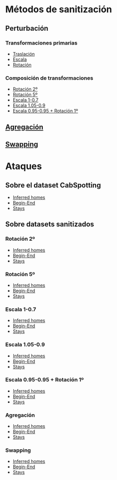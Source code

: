 # Métodos de sanitización
## Perturbación
### Transformaciones primarias
- [Traslación](https://github.com/ManelGil/TFM-Toolkit-for-privacy-evaluation-of-geolocated-data/blob/master/COORD_TRANSLATION.sql)
- [Escala](https://github.com/ManelGil/TFM-Toolkit-for-privacy-evaluation-of-geolocated-data/blob/master/COORD_SCALING.sql)
- [Rotación](https://github.com/ManelGil/TFM-Toolkit-for-privacy-evaluation-of-geolocated-data/blob/master/COORD_ROTATION.sql)

### Composición de transformaciones
- [Rotación 2º](https://github.com/ManelGil/TFM-Toolkit-for-privacy-evaluation-of-geolocated-data/blob/master/TRANSF_ROT_2DEG.sql)
- [Rotación 5º](https://github.com/ManelGil/TFM-Toolkit-for-privacy-evaluation-of-geolocated-data/blob/master/TRANSF_ROT_5DEG.sql)
- [Escala 1-0.7](https://github.com/ManelGil/TFM-Toolkit-for-privacy-evaluation-of-geolocated-data/blob/master/TRANSF_SCL_1_07.sql)
- [Escala 1.05-0.9](https://github.com/ManelGil/TFM-Toolkit-for-privacy-evaluation-of-geolocated-data/blob/master/TRANSF_SCL_105_09.sql)
- [Escala 0.95-0.95 + Rotación 1º](https://github.com/ManelGil/TFM-Toolkit-for-privacy-evaluation-of-geolocated-data/blob/master/TRANSF_SCL_095_095_ROT_1DEG.sql)

## [Agregación](https://github.com/ManelGil/TFM-Toolkit-for-privacy-evaluation-of-geolocated-data/blob/master/MICROAGGREGATION.sql)

## [Swapping](https://github.com/ManelGil/TFM-Toolkit-for-privacy-evaluation-of-geolocated-data/blob/master/SWAPPING.sql)


# Ataques
## Sobre el dataset CabSpotting
- [Inferred homes]()
- [Begin-End](https://github.com/ManelGil/TFM-Toolkit-for-privacy-evaluation-of-geolocated-data/blob/master/BEGIN_END.sql)
- [Stays](https://github.com/ManelGil/TFM-Toolkit-for-privacy-evaluation-of-geolocated-data/blob/master/STAYS.sql)

## Sobre datasets sanitizados
### Rotación 2º
- [Inferred homes]()
- [Begin-End](https://github.com/ManelGil/TFM-Toolkit-for-privacy-evaluation-of-geolocated-data/blob/master/BEGIN_END_ROT_2DEG.sql)
- [Stays](https://github.com/ManelGil/TFM-Toolkit-for-privacy-evaluation-of-geolocated-data/blob/master/STAYS_ROT_2DEG.sql)

### Rotación 5º
- [Inferred homes]()
- [Begin-End](https://github.com/ManelGil/TFM-Toolkit-for-privacy-evaluation-of-geolocated-data/blob/master/BEGIN_END_ROT_5DEG.sql)
- [Stays](https://github.com/ManelGil/TFM-Toolkit-for-privacy-evaluation-of-geolocated-data/blob/master/STAYS_ROT_5DEG.sql)

### Escala 1-0.7
- [Inferred homes]()
- [Begin-End](https://github.com/ManelGil/TFM-Toolkit-for-privacy-evaluation-of-geolocated-data/blob/master/BEGIN_END_SCL_1_07.sql)
- [Stays](https://github.com/ManelGil/TFM-Toolkit-for-privacy-evaluation-of-geolocated-data/blob/master/STAYS_SCL_1_07.sql)

### Escala 1.05-0.9
- [Inferred homes]()
- [Begin-End](https://github.com/ManelGil/TFM-Toolkit-for-privacy-evaluation-of-geolocated-data/blob/master/BEGIN_END_SCL_105_09.sql)
- [Stays](https://github.com/ManelGil/TFM-Toolkit-for-privacy-evaluation-of-geolocated-data/blob/master/STAYS_SCL_105_09.sql)

### Escala 0.95-0.95 + Rotación 1º
- [Inferred homes]()
- [Begin-End](https://github.com/ManelGil/TFM-Toolkit-for-privacy-evaluation-of-geolocated-data/blob/master/BEGIN_END_SCL_095_095_ROT_1DEG.sql)
- [Stays](https://github.com/ManelGil/TFM-Toolkit-for-privacy-evaluation-of-geolocated-data/blob/master/STAYS_SCL_095_095_ROT_1DEG.sql)

### Agregación
- [Inferred homes]()
- [Begin-End](https://github.com/ManelGil/TFM-Toolkit-for-privacy-evaluation-of-geolocated-data/blob/master/BEGIN_END_AGGREGATION.sql)
- [Stays](https://github.com/ManelGil/TFM-Toolkit-for-privacy-evaluation-of-geolocated-data/blob/master/STAYS_TRACES_AGGREGATED.sql)

### Swapping
- [Inferred homes]()
- [Begin-End](https://github.com/ManelGil/TFM-Toolkit-for-privacy-evaluation-of-geolocated-data/blob/master/BEGIN_END_SWAPPED_T10_D20.sql)
- [Stays](https://github.com/ManelGil/TFM-Toolkit-for-privacy-evaluation-of-geolocated-data/blob/master/STAYS_SWAPPED_T10_D20.sql)
